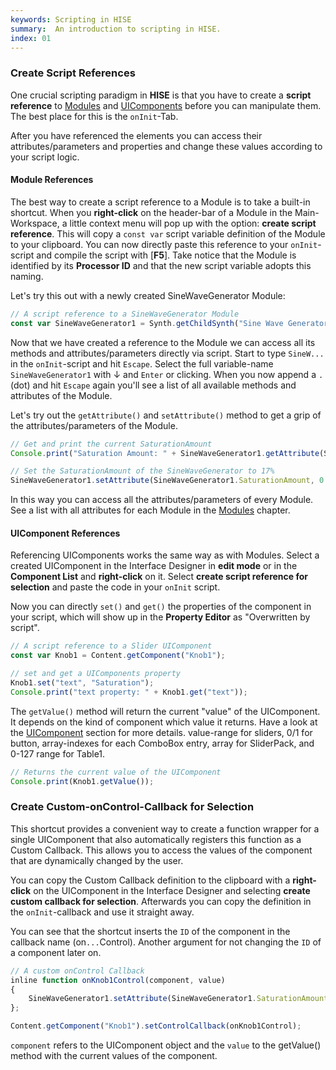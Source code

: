 ```yaml
---
keywords: Scripting in HISE
summary:  An introduction to scripting in HISE.
index: 01
---
```



### Create Script References

One crucial scripting paradigm in **HISE** is that you have to create a **script reference** to [Modules](../reference/modules.html) and [UIComponents](../reference/uicomponents.html) before you can manipulate them. The best place for this is the `onInit`-Tab.

After you have referenced the elements you can access their attributes/parameters and properties and change these values according to your script logic.  

#### Module References

The best way to create a script reference to a Module is to take a built-in shortcut. When you **right-click** on the header-bar of a Module in the Main-Workspace, a little context menu will pop up with the option: **create script reference**. This will copy a `const var` script variable definition of the Module to your clipboard. You can now directly paste this reference to your `onInit`-script and compile the script with [**F5**]. Take notice that the Module is identified by its **Processor ID** and that the new script variable adopts this naming.

Let's try this out with a newly created SineWaveGenerator Module:

``` js
// A script reference to a SineWaveGenerator Module 
const var SineWaveGenerator1 = Synth.getChildSynth("Sine Wave Generator1");
```

Now that we have created a reference to the Module we can access all its methods and attributes/parameters directly via script. Start to type `SineW...` in the `onInit`-script and hit `Escape`. Select the full variable-name `SineWaveGenerator1` with ↓ and `Enter` or clicking. When you now append a `.`(dot) and hit `Escape` again you'll see a list of all available methods and attributes of the Module.

Let's try out the `getAttribute()` and `setAttribute()` method to get a grip of the attributes/parameters of the Module. 
``` js
// Get and print the current SaturationAmount
Console.print("Saturation Amount: " + SineWaveGenerator1.getAttribute(SineWaveGenerator1.SaturationAmount));

// Set the SaturationAmount of the SineWaveGenerator to 17%
SineWaveGenerator1.setAttribute(SineWaveGenerator1.SaturationAmount, 0.17);
```

In this way you can access all the attributes/parameters of every Module. See a list with all attributes for each Module in the [Modules](modules.html) chapter. 



#### UIComponent References

Referencing UIComponents works the same way as with Modules. Select a created UIComponent in the Interface Designer in **edit mode** or in the **Component List** and **right-click** on it. Select **create script reference for selection** and paste the code in your `onInit` script.  

Now you can directly `set()` and `get()` the properties of the component in your script, which will show up in the **Property Editor** as "Overwritten by script". 


``` js
// A script reference to a Slider UIComponent
const var Knob1 = Content.getComponent("Knob1");

// set and get a UIComponents property
Knob1.set("text", "Saturation");
Console.print("text property: " + Knob1.get("text"));
```

The `getValue()` method will return the current "value" of the UIComponent. It depends on the kind of component which value it returns. Have a look at the [UIComponent](components.html) section for more details.
value-range for sliders, 0/1 for button, array-indexes for each ComboBox entry, array for SliderPack, and 0-127 range for Table1.

``` js
// Returns the current value of the UIComponent
Console.print(Knob1.getValue());
```


### Create Custom-onControl-Callback for Selection

This shortcut provides a convenient way to create a function wrapper for a single UIComponent that also automatically registers this function as a Custom Callback. This allows you to access the values of the component that are dynamically changed by the user. 

You can copy the Custom Callback definition to the clipboard with a **right-click** on the UIComponent in the Interface Designer and selecting **create custom callback for selection**. Afterwards you can copy the definition in the `onInit`-callback and use it straight away. 

You can see that the shortcut inserts the `ID` of the component in the callback name (on`...`Control). Another argument for not changing the `ID` of a component later on.  

``` js
// A custom onControl Callback
inline function onKnob1Control(component, value)
{
    SineWaveGenerator1.setAttribute(SineWaveGenerator1.SaturationAmount, value);
};

Content.getComponent("Knob1").setControlCallback(onKnob1Control);

```

`component` refers to the UIComponent object and the `value` to the getValue() method with the current values of the component.


